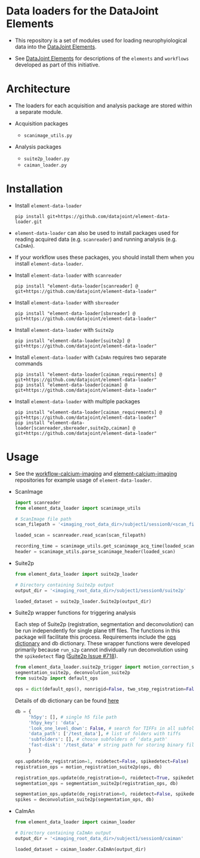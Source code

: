 # Data loaders for the DataJoint Elements 

+ This repository is a set of modules used for loading
 neurophyiological data into the
 [DataJoint Elements](https://github.com/datajoint/datajoint-elements).

+ See [DataJoint Elements](https://github.com/datajoint/datajoint-elements) for descriptions
 of the `elements` and `workflows` developed as part of this initiative.

# Architecture

+ The loaders for each acquisition and analysis package are stored within a separate module.

+ Acquisition packages
     + `scanimage_utils.py`

+ Analysis packages
     + `suite2p_loader.py`
     + `caiman_loader.py`

# Installation

+ Install `element-data-loader`
     ```
     pip install git+https://github.com/datajoint/element-data-loader.git
     ```

+ `element-data-loader` can also be used to install packages used for reading acquired data (e.g. `scanreader`) and running analysis (e.g. `CaImAn`).

+ If your workflow uses these packages, you should install them when you install `element-data-loader`.

+ Install `element-data-loader` with `scanreader`
     ```
     pip install "element-data-loader[scanreader] @ git+https://github.com/datajoint/element-data-loader"
     ```

+ Install `element-data-loader` with `sbxreader`
     ```
     pip install "element-data-loader[sbxreader] @ git+https://github.com/datajoint/element-data-loader"
     ```

+ Install `element-data-loader` with `Suite2p`
     ```
     pip install "element-data-loader[suite2p] @ git+https://github.com/datajoint/element-data-loader"
     ```

+ Install `element-data-loader` with `CaImAn` requires two separate commands
     ```
     pip install "element-data-loader[caiman_requirements] @ git+https://github.com/datajoint/element-data-loader"
     pip install "element-data-loader[caiman] @ git+https://github.com/datajoint/element-data-loader"
     ```

+ Install `element-data-loader` with multiple packages
     ```
     pip install "element-data-loader[caiman_requirements] @ git+https://github.com/datajoint/element-data-loader"
     pip install "element-data-loader[scanreader,sbxreader,suite2p,caiman] @ git+https://github.com/datajoint/element-data-loader"
     ```

# Usage

+ See the [workflow-calcium-imaging](https://github.com/datajoint/workflow-calcium-imaging) 
and [element-calcium-imaging](https://github.com/datajoint/element-calcium-imaging) 
repositories for example usage of `element-data-loader`.

+ ScanImage
     ```python
     import scanreader
     from element_data_loader import scanimage_utils

     # ScanImage file path
     scan_filepath = '<imaging_root_data_dir>/subject1/session0/<scan_filename>.tif'

     loaded_scan = scanreader.read_scan(scan_filepath)

     recording_time = scanimage_utils.get_scanimage_acq_time(loaded_scan)
     header = scanimage_utils.parse_scanimage_header(loaded_scan)
     ```

+ Suite2p
     ```python
     from element_data_loader import suite2p_loader

     # Directory containing Suite2p output
     output_dir = '<imaging_root_data_dir>/subject1/session0/suite2p'

     loaded_dataset = suite2p_loader.Suite2p(output_dir)
     ```


+ Suite2p wrapper functions for triggering analysis

     Each step of Suite2p (registration, segmentation and deconvolution) 
     can be run independently for single plane tiff files. The functions in this
     package will facilitate this process. Requirements include the [ops dictionary](
     https://suite2p.readthedocs.io/en/latest/settings.html) and db dictionary.
     These wrapper functions were developed primarily because `run_s2p` cannot 
     individually run deconvolution using the `spikedetect` flag 
     ([Suite2p Issue #718](https://github.com/MouseLand/suite2p/issues/718)).

     ```python
     from element_data_loader.suite2p_trigger import motion_correction_suite2p,
     segmentation_suite2p, deconvolution_suite2p
     from suite2p import default_ops

     ops = dict(default_ops(), nonrigid=False, two_step_registration=False)
     ```
     Details of db dictionary can be found [here](https://github.com/MouseLand/suite2p/blob/4b6c3a95b53e5581dbab1feb26d67878db866068/jupyter/run_pipeline_tiffs_or_batch.ipynb)

     ```python
     db = {
          'h5py': [], # single h5 file path
          'h5py_key': 'data',
          'look_one_level_down': False, # search for TIFFs in all subfolders 
          'data_path': ['/test_data'], # list of folders with tiffs                                    
          'subfolders': [], # choose subfolders of 'data_path'
          'fast-disk': '/test_data' # string path for storing binary file 
          }

     ops.update(do_registration=1, roidetect=False, spikedetect=False)
     registration_ops = motion_registration_suite2p(ops, db)

     registration_ops.update(do_registration=0, roidetect=True, spikedetect=False)
     segmentation_ops = segmentation_suite2p(registration_ops, db)

     segmentation_ops.update(do_registration=0, roidetect=False, spikedetect=True)
     spikes = deconvolution_suite2p(segmentation_ops, db)
     ```


+ CaImAn
     ```python
     from element_data_loader import caiman_loader

     # Directory containing CaImAn output
     output_dir = '<imaging_root_data_dir>/subject1/session0/caiman'

     loaded_dataset = caiman_loader.CaImAn(output_dir)
     ```
